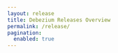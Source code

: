 ```yaml
---
layout: release
title: Debezium Releases Overview
permalink: /release/
pagination: 
  enabled: true
---
```


